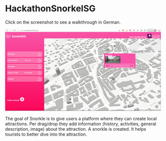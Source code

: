 # HackathonSnorkelSG

Click on the screenshot to see a walkthrough in German.

[![SC2 Video](https://raw.githubusercontent.com/DavidEggenberger/HackathonSnorkelSG/master/WebAPI/SnorkleSG.PNG)](https://www.youtube.com/watch?v=qLxkJVdA-Mw&t=1s&ab_channel=DavidSeesSharp "Click to Watch a walkthrough (in German)")

The goal of Snorkle is to give users a platform where they can create local attractions. Per drag/drop they add information (history, activities, general description, image) about the attraction. A snorkle is created. It helps tourists to better dive into the attraction.  


